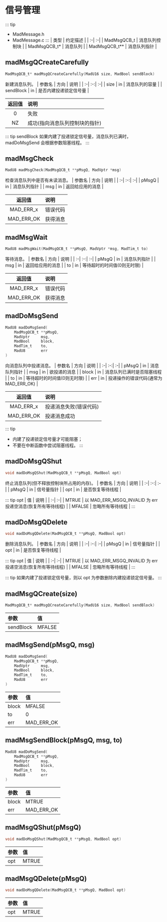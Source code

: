 # 信号管理
::: tip
- MadMessage.h
- MadMessage.c
:::
| 类型 | 约定描述 |
| :-| :-|
| MadMsgQCB_t   | 消息队列控制块 |
| MadMsgQCB_t*  | 消息队列 |
| MadMsgQCB_t** | 消息队列指针 |

## madMsgQCreateCarefully
```c
MadMsgQCB_t* madMsgQCreateCarefully(MadU16 size, MadBool sendBlock)
```
新建消息队列。
| 参数名 | 方向 | 说明 |
| :-| :-:| :-|
| size      | in | 消息队列的容量 |
| sendBlock | in | 是否内建投递锁定信号量 |

| 返回值 | 说明 |
| :-:| :-|
| 0  | 失败 |
| NZ | 成功(指向消息队列控制块的指针) |

::: tip sendBlock
如果内建了投递锁定信号量，消息队列已满时，madDoMsgSend 会根据参数阻塞线程。
:::

## madMsgCheck
```c
MadU8 madMsgCheck(MadMsgQCB_t **pMsgQ, MadVptr *msg)
```
检查消息队列中是否有未读消息。
| 参数名 | 方向 | 说明 |
| :-| :-:| :-|
| pMsgQ | in | 消息队列指针 |
| msg   | in | 返回给应用的消息 |

| 返回值 | 说明 |
| :-:| :-|
| MAD_ERR_x  | 错误代码 |
| MAD_ERR_OK | 获得消息 |

## madMsgWait
```c
MadU8 madMsgWait(MadMsgQCB_t **pMsgQ, MadVptr *msg, MadTim_t to)
```
等待消息。
| 参数名 | 方向 | 说明 |
| :-| :-:| :-|
| pMsgQ | in | 消息队列指针 |
| msg   | in | 返回给应用的消息 |
| to    | in | 等待超时的时间值(0则无时限) |

| 返回值 | 说明 |
| :-:| :-|
| MAD_ERR_x  | 错误代码 |
| MAD_ERR_OK | 获得消息 |

## madDoMsgSend
```c
MadU8 madDoMsgSend( 
    MadMsgQCB_t **pMsgQ, 
    MadVptr     msg, 
    MadBool     block, 
    MadTim_t    to, 
    MadU8       err
)
```
向消息队列中投递消息。
| 参数名 | 方向 | 说明 |
| :-| :-:| :-|
| pMsgQ | in | 消息队列指针 |
| msg   | in | 欲投递的消息 |
| block | in | 消息队列已满时是否阻塞线程 |
| to    | in | 等待超时的时间值(0则无时限) |
| err   | in | 投递操作的错误代码(通常为MAD_ERR_OK) |

| 返回值 | 说明 |
| :-:| :-|
| MAD_ERR_x  | 投递消息失败(错误代码) |
| MAD_ERR_OK | 投递消息成功 |

::: tip
- 内建了投递锁定信号量才可能阻塞；
- 不要在中断函数中尝试阻塞线程。
:::

## madDoMsgQShut
```c
void madDoMsgQShut(MadMsgQCB_t **pMsgQ, MadBool opt)
```
终止消息队列(但不释放控制块所占用的内存)。
| 参数名 | 方向 | 说明 |
| :-| :-:| :-|
| pMsgQ | in | 信号量指针 |
| opt   | in | 是否恢复等待线程 |

::: tip opt
| 值 | 说明 |
| :-| :-|
| MTRUE  | 以 MAD_ERR_MSGQ_INVALID 为 err 投递空消息(恢复所有等待线程) |
| MFALSE | 忽略所有等待线程 |
:::

## madDoMsgQDelete
```c
void madDoMsgQDelete(MadMsgQCB_t **pMsgQ, MadBool opt)
```
删除消息队列。
| 参数名 | 方向 | 说明 |
| :-| :-:| :-|
| pMsgQ | in | 信号量指针 |
| opt   | in | 是否恢复等待线程 |

::: tip opt
| 值 | 说明 |
| :-| :-|
| MTRUE  | 以 MAD_ERR_MSGQ_INVALID 为 err 投递空消息(恢复所有等待线程) |
| MFALSE | 忽略所有等待线程 |
:::

::: tip
如果内建了投递锁定信号量，则以 opt 为参数删除内建投递锁定信号量。
:::

## madMsgQCreate(size)
```c
MadMsgQCB_t* madMsgQCreateCarefully(MadU16 size, MadBool sendBlock)
```
| 参数 | 值 |
| :-| :-|
| sendBlock | MFALSE |

## madMsgSend(pMsgQ, msg)
```c
MadU8 madDoMsgSend( 
    MadMsgQCB_t **pMsgQ, 
    MadVptr     msg, 
    MadBool     block, 
    MadTim_t    to, 
    MadU8       err
)
```
| 参数 | 值 |
| :-| :-|
| block | MFALSE |
| to    | 0 |
| err   | MAD_ERR_OK |

## madMsgSendBlock(pMsgQ, msg, to)
```c
MadU8 madDoMsgSend( 
    MadMsgQCB_t **pMsgQ, 
    MadVptr     msg, 
    MadBool     block, 
    MadTim_t    to, 
    MadU8       err
)
```
| 参数 | 值 |
| :-| :-|
| block | MTRUE |
| err   | MAD_ERR_OK |

## madMsgQShut(pMsgQ)
```c
void madDoMsgQShut(MadMsgQCB_t **pMsgQ, MadBool opt)
```
| 参数 | 值 |
| :-| :-|
| opt | MTRUE |

## madMsgQDelete(pMsgQ)
```c
void madDoMsgQDelete(MadMsgQCB_t **pMsgQ, MadBool opt)
```
| 参数 | 值 |
| :-| :-|
| opt | MTRUE |

